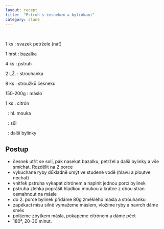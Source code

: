 ```yaml
---
layout: recept
title:  "Pstruh s česnekem a bylinkami"
category: slané
---
```


<br>

<div class="ingredience" markdown="1">

1 ks
: svazek petržele (nať)

1 hrst
: bazalka

4 ks
: pstruh

2 LŽ.
: strouhanka

8 ks
: stroužků česneku

150-200g
: máslo

1 ks
: citrón

&nbsp;
: hl. mouka

&nbsp;
: sůl

&nbsp;
: další bylinky

</div>

## Postup

<div class="postup" markdown="1">  

- česnek utřít se solí, pak nasekat bazalku, petržel a další bylinky a vše smíchat. Rozdělit na 2 porce
- vykuchané ryby důkladně umýt ve studené vodě (hlavu a ploutve nechat)
- vnitřek pstruha vykapat citrónem a naplnit jednou porcí bylinek
- pstruha zlehka poprášit hladkou moukou a krátce z obou stran osmahnout na másle
- do 2. porce bylinek přidáme 80g změklého másla a strouhanku
- zapékací mísu silně vymažeme máslem, vložíme ryby a navrch dáme směs
- polijeme zbytkem másla, pokapeme citrónem a dáme péct
- 180°, 20-30 minut.

</div>
